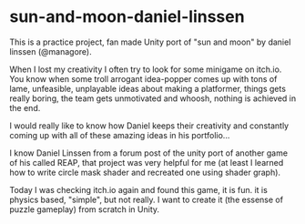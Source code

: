 # sun-and-moon-daniel-linssen
This is a practice project, fan made Unity port of "sun and moon" by daniel linssen (@managore).

When I lost my creativity I often try to look for some minigame on itch.io. 
You know when some troll arrogant idea-popper comes up with tons of lame, unfeasible, unplayable ideas about making a platformer, things gets
really boring, the team gets unmotivated and whoosh, nothing is achieved in the end.

I would really like to know how Daniel keeps their creativity and constantly coming up with all of these amazing ideas in his portfolio...

I know Daniel Linssen from a forum post of the unity port of another game of his called REAP, 
that project was very helpful for me (at least I learned how to write circle mask shader and recreated one using shader graph).

Today I was checking itch.io again and found this game, it is fun. it is physics based, "simple", but not really. 
I want to create it (the essense of puzzle gameplay) from scratch in Unity. 